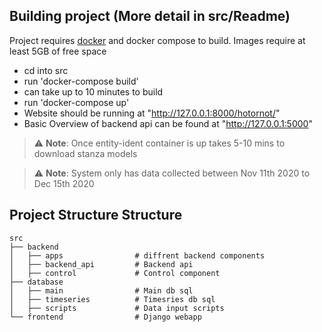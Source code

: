 ## Building project (More detail in src/Readme)
Project requires [docker](https://www.docker.com/) and docker compose to build. Images require at least 5GB of free space

* cd into src
* run 'docker-compose build'
* can take up to 10 minutes to build
* run 'docker-compose up'
* Website should be running at "http://127.0.0.1:8000/hotornot/"
* Basic Overview of backend api can be found at "http://127.0.0.1:5000"

> :warning: **Note**: Once entity-ident container is up takes 5-10 mins to download stanza models

> :warning: **Note**: System only has data collected between Nov 11th 2020 to Dec 15th 2020

## Project Structure Structure

    src
    ├── backend 
    │   ├── apps                # diffrent backend components 
    │   ├── backend_api         # Backend api 
    │   ├── control             # Control component 
    ├── database   
    │   ├── main                # Main db sql
    │   ├── timeseries          # Timesries db sql
    │   ├── scripts             # Data input scripts
    └── frontend                # Django webapp
    
